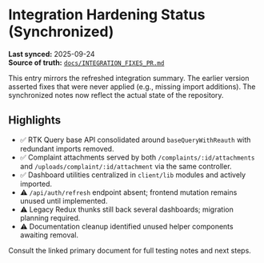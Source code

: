 # Integration Hardening Status (Synchronized)

**Last synced:** 2025-09-24  
**Source of truth:** [`docs/INTEGRATION_FIXES_PR.md`](../../INTEGRATION_FIXES_PR.md)

This entry mirrors the refreshed integration summary. The earlier version asserted fixes that were never applied (e.g., missing import additions). The synchronized notes now reflect the actual state of the repository.

## Highlights

- ✅ RTK Query base API consolidated around `baseQueryWithReauth` with redundant imports removed.
- ✅ Complaint attachments served by both `/complaints/:id/attachments` and `/uploads/complaint/:id/attachment` via the same controller.
- ✅ Dashboard utilities centralized in `client/lib` modules and actively imported.
- ⚠️ `/api/auth/refresh` endpoint absent; frontend mutation remains unused until implemented.
- ⚠️ Legacy Redux thunks still back several dashboards; migration planning required.
- ⚠️ Documentation cleanup identified unused helper components awaiting removal.

Consult the linked primary document for full testing notes and next steps.
